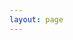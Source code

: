 ```yaml
---
layout: page
---
```


<script setup>

import Travel from "../.vitepress/views/Travel/index.vue";


</script>

<Travel/>
